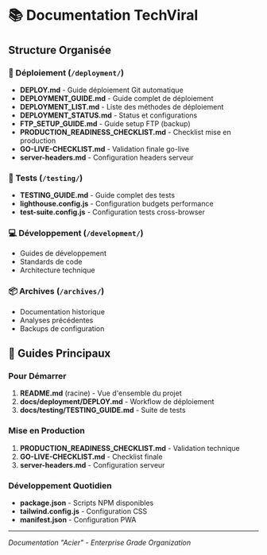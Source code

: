 # 📚 Documentation TechViral

## Structure Organisée

### 🚀 Déploiement (`/deployment/`)
- **DEPLOY.md** - Guide déploiement Git automatique
- **DEPLOYMENT_GUIDE.md** - Guide complet de déploiement
- **DEPLOYMENT_LIST.md** - Liste des méthodes de déploiement
- **DEPLOYMENT_STATUS.md** - Status et configurations
- **FTP_SETUP_GUIDE.md** - Guide setup FTP (backup)
- **PRODUCTION_READINESS_CHECKLIST.md** - Checklist mise en production
- **GO-LIVE-CHECKLIST.md** - Validation finale go-live
- **server-headers.md** - Configuration headers serveur

### 🧪 Tests (`/testing/`)
- **TESTING_GUIDE.md** - Guide complet des tests
- **lighthouse.config.js** - Configuration budgets performance
- **test-suite.config.js** - Configuration tests cross-browser

### 💻 Développement (`/development/`)
- Guides de développement
- Standards de code
- Architecture technique

### 📦 Archives (`/archives/`)
- Documentation historique
- Analyses précédentes
- Backups de configuration

## 🎯 Guides Principaux

### Pour Démarrer
1. **README.md** (racine) - Vue d'ensemble du projet
2. **docs/deployment/DEPLOY.md** - Workflow de déploiement
3. **docs/testing/TESTING_GUIDE.md** - Suite de tests

### Mise en Production
1. **PRODUCTION_READINESS_CHECKLIST.md** - Validation technique
2. **GO-LIVE-CHECKLIST.md** - Checklist finale
3. **server-headers.md** - Configuration serveur

### Développement Quotidien
- **package.json** - Scripts NPM disponibles
- **tailwind.config.js** - Configuration CSS
- **manifest.json** - Configuration PWA

---

*Documentation "Acier" - Enterprise Grade Organization*